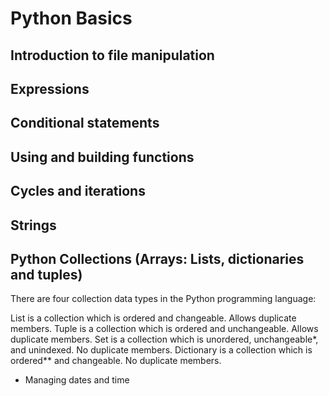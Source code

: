 # Python Basics
## Introduction to file manipulation
## Expressions
## Conditional statements
## Using and building functions
## Cycles and iterations
## Strings
## Python Collections (Arrays: Lists, dictionaries and tuples)


There are four collection data types in the Python programming language:

List is a collection which is ordered and changeable. Allows duplicate members.
Tuple is a collection which is ordered and unchangeable. Allows duplicate members.
Set is a collection which is unordered, unchangeable*, and unindexed. No duplicate members.
Dictionary is a collection which is ordered** and changeable. No duplicate members.

- Managing dates and time